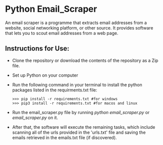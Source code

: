 # Python Email_Scraper

An email scraper is a programme that extracts email addresses from a website, social networking platform, or other source. It provides software that lets you to scout email addresses from a web page. 

## Instructions for Use:

- Clone the repository or download the contents of the repository as a Zip file.
- Set up Python on your computer
- Run the following command in your terminal to install the python packages listed in the requirments.txt file:

    ```python3
    >>> pip install -r requirements.txt #for windows
    >>> pip3 install -r requirements.txt #for macos and linux
    ```
 
- Run the email_scraper.py file by running <i>python email_scraper.py</i> or <i>email_scraper.py</i> on it.
- After that, the software will execute the remaining tasks, which include scanning all of the urls provided in the 'urls.txt' file and saving the emails retrieved in the emails.txt file (if discovered).